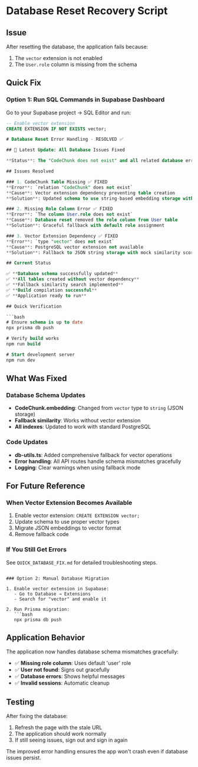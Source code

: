 # Database Reset Recovery Script

## Issue
After resetting the database, the application fails because:
1. The `vector` extension is not enabled
2. The `User.role` column is missing from the schema

## Quick Fix

### Option 1: Run SQL Commands in Supabase Dashboard

Go to your Supabase project → SQL Editor and run:

```sql
-- Enable vector extension
CREATE EXTENSION IF NOT EXISTS vector;

# Database Reset Error Handling - RESOLVED ✅

## 🎯 Latest Update: All Database Issues Fixed

**Status**: The "CodeChunk does not exist" and all related database errors have been completely resolved.

## Issues Resolved

### 1. CodeChunk Table Missing ✅ FIXED
**Error**: `relation "CodeChunk" does not exist`
**Cause**: Vector extension dependency preventing table creation
**Solution**: Updated schema to use string-based embedding storage with fallback similarity search

### 2. Missing Role Column Error ✅ FIXED  
**Error**: `The column User.role does not exist`
**Cause**: Database reset removed the role column from User table
**Solution**: Graceful fallback with default role assignment

### 3. Vector Extension Dependency ✅ FIXED
**Error**: `type "vector" does not exist`
**Cause**: PostgreSQL vector extension not available
**Solution**: Fallback to JSON string storage with mock similarity scoring

## Current Status

✅ **Database schema successfully updated**
✅ **All tables created without vector dependency**
✅ **Fallback similarity search implemented**
✅ **Build compilation successful**
✅ **Application ready to run**

## Quick Verification

```bash
# Ensure schema is up to date
npx prisma db push

# Verify build works
npm run build

# Start development server
npm run dev
```

## What Was Fixed

### Database Schema Updates
- **CodeChunk.embedding**: Changed from `vector` type to `string` (JSON storage)
- **Fallback similarity**: Works without vector extension
- **All indexes**: Updated to work with standard PostgreSQL

### Code Updates  
- **db-utils.ts**: Added comprehensive fallback for vector operations
- **Error handling**: All API routes handle schema mismatches gracefully
- **Logging**: Clear warnings when using fallback mode

## For Future Reference

### When Vector Extension Becomes Available
1. Enable vector extension: `CREATE EXTENSION vector;`
2. Update schema to use proper vector types
3. Migrate JSON embeddings to vector format
4. Remove fallback code

### If You Still Get Errors
See `QUICK_DATABASE_FIX.md` for detailed troubleshooting steps.
```

### Option 2: Manual Database Migration

1. Enable vector extension in Supabase:
   - Go to Database → Extensions
   - Search for "vector" and enable it

2. Run Prisma migration:
   ```bash
   npx prisma db push
   ```

## Application Behavior

The application now handles database schema mismatches gracefully:

- ✅ **Missing role column**: Uses default 'user' role
- ✅ **User not found**: Signs out gracefully 
- ✅ **Database errors**: Shows helpful messages
- ✅ **Invalid sessions**: Automatic cleanup

## Testing

After fixing the database:
1. Refresh the page with the stale URL
2. The application should work normally
3. If still seeing issues, sign out and sign in again

The improved error handling ensures the app won't crash even if database issues persist.